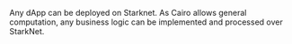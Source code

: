 Any dApp can be deployed on Starknet. As Cairo allows general computation, any business logic can be implemented and processed over StarkNet.